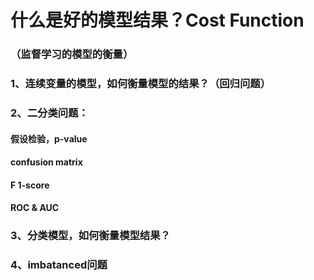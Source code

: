 # 什么是好的模型结果？Cost Function

### （监督学习的模型的衡量）

### 1、连续变量的模型，如何衡量模型的结果？（回归问题）

### 2、二分类问题：

#### 假设检验，p-value

#### confusion matrix

#### F 1-score

#### ROC & AUC

### 3、分类模型，如何衡量模型结果？

### 4、imbatanced问题





